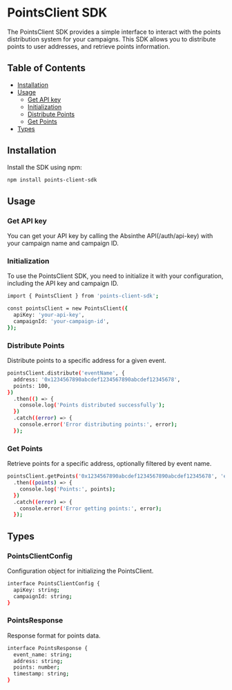 # PointsClient SDK

The PointsClient SDK provides a simple interface to interact with the points distribution system for your campaigns. This SDK allows you to distribute points to user addresses, and retrieve points information.

## Table of Contents
- [Installation](#installation)
- [Usage](#usage)
  - [Get API key](#get-api-key)
  - [Initialization](#initialization)
  - [Distribute Points](#distribute-points)
  - [Get Points](#get-points)
- [Types](#types)

## Installation

Install the SDK using npm:

```sh
npm install points-client-sdk
```

## Usage

### Get API key

You can get your API key by calling the Absinthe API(/auth/api-key) with your campaign name and campaign ID.

### Initialization

To use the PointsClient SDK, you need to initialize it with your configuration, including the API key and campaign ID.

```sh
import { PointsClient } from 'points-client-sdk';

const pointsClient = new PointsClient({
  apiKey: 'your-api-key',
  campaignId: 'your-campaign-id',
});
```

### Distribute Points

Distribute points to a specific address for a given event.

```sh
pointsClient.distribute('eventName', {
  address: '0x1234567890abcdef1234567890abcdef12345678',
  points: 100,
})
  .then(() => {
    console.log('Points distributed successfully');
  })
  .catch((error) => {
    console.error('Error distributing points:', error);
  });
```

### Get Points

Retrieve points for a specific address, optionally filtered by event name.

```sh
pointsClient.getPoints('0x1234567890abcdef1234567890abcdef12345678', 'eventName')
  .then((points) => {
    console.log('Points:', points);
  })
  .catch((error) => {
    console.error('Error getting points:', error);
  });
```

## Types

### PointsClientConfig

Configuration object for initializing the PointsClient.

```sh
interface PointsClientConfig {
  apiKey: string;
  campaignId: string;
}
```

### PointsResponse

Response format for points data.

```sh
interface PointsResponse {
  event_name: string;
  address: string;
  points: number;
  timestamp: string;
}
```
